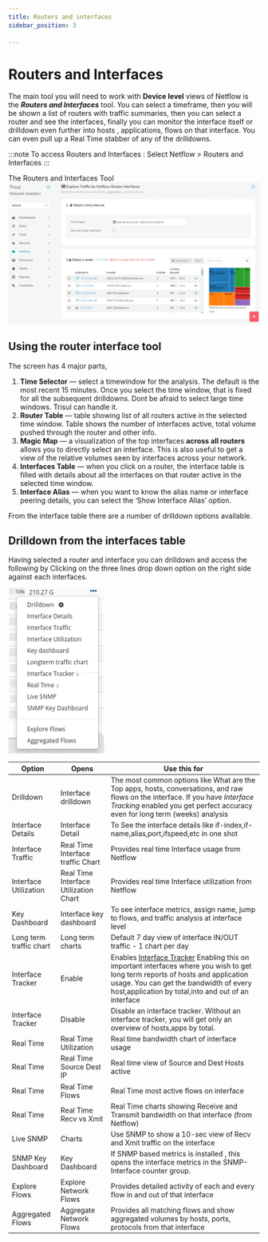 ```yaml
---
title: Routers and interfaces
sidebar_position: 3

---
```


# Routers and Interfaces

The main tool you will need to work with **Device level** views of
Netflow is the ***Routers and Interfaces*** tool. You can select a
timeframe, then you will be shown a list of routers with traffic
summaries, then you can select a router and see the interfaces, finally
you can monitor the interface itself or drilldown even further into
hosts , applications, flows on that interface. You can even pull up a
Real Time stabber of any of the drilldowns.

:::note
To access Routers and Interfaces : Select Netflow > Routers and Interfaces
:::

The Routers and Interfaces Tool  
![](images/router_interface.png)

## Using the router interface tool

The screen has 4 major parts,

1. **Time Selector** — select a timewindow for the analysis. The
   default is the most recent 15 minutes. Once you select the time
   window, that is fixed for all the subsequent drilldowns. Dont be
   afraid to select large time windows. Trisul can handle it.
2. **Router Table** — table showing list of all routers active in the
   selected time window. Table shows the number of interfaces active,
   total volume pushed through the router and other info.
3. **Magic Map** — a visualization of the top interfaces **across all
   routers** allows you to directly select an interface. This is also
   useful to get a view of the relative volumes seen by interfaces
   across your network.
4. **Interfaces Table** — when you click on a router, the interface
   table is filled with details about all the interfaces on that router
   active in the selected time window.
5. **Interface Alias** — when you want to know the alias name or
   interface peering details, you can select the ‘Show Interface Alias’
   option.

From the interface table there are a number of drilldown options
available.

## Drilldown from the interfaces table

Having selected a router and interface you can drilldown and access the
following by Clicking on the three lines drop down option on the right side against each interfaces.

![](images/options.png)

| Option                  | Opens                                 | Use this for                                                                                                                                                                                                                                                             |
| ----------------------- | ------------------------------------- | ------------------------------------------------------------------------------------------------------------------------------------------------------------------------------------------------------------------------------------------------------------------------ |
| Drilldown               | Interface drilldown                   | The most common options like What are the Top apps, hosts, conversations, and raw flows on the interface. If you have *Interface Tracking* enabled you get perfect accuracy even for long term (weeks) analysis                                                          |
| Interface Details       | Interface Detail                      | To See the interface details like if-index,if-name,alias,port,ifspeed,etc in one shot                                                                                                                                                                                    |
| Interface Traffic       | Real Time Interface traffic Chart     | Provides real time Interface usage from Netflow                                                                                                                                                                                                                          |
| Interface Utilization   | Real Time Interface Utilization Chart | Provides real time Interface utilization from Netflow                                                                                                                                                                                                                    |
| Key Dashboard           | Interface key dashboard               | To see interface metrics, assign name, jump to flows, and traffic analysis at interface level                                                                                                                                                                            |
| Long term traffic chart | Long term charts                      | Default 7 day view of interface IN/OUT traffic - 1 chart per day                                                                                                                                                                                                         |
| Interface Tracker       | Enable                                | Enables [Interface Tracker](interface_tracker#interface_tracker) Enabling this on important interfaces where you wish to get long term reports of hosts and application usage. You can get the bandwidth of every host,application by total,into and out of an interface |
| Interface Tracker       | Disable                               | Disable an interface tracker. Without an interface tracker, you will get only an overview of hosts,apps by total.                                                                                                                                                        |
| Real Time               | Real Time Utilization                 | Real time bandwidth chart of interface usage                                                                                                                                                                                                                             |
| Real Time               | Real Time Source Dest IP              | Real time view of Source and Dest Hosts active                                                                                                                                                                                                                           |
| Real Time               | Real Time Flows                       | Real Time most active flows on interface                                                                                                                                                                                                                                 |
| Real Time               | Real Time Recv vs Xmit                | Real Time charts showing Receive and Transmit bandwidth on that interface (from Netflow)                                                                                                                                                                                 |
| Live SNMP               | Charts                                | Use SNMP to show a 10-sec view of Recv and Xmit traffic on the interface                                                                                                                                                                                                 |
| SNMP Key Dashboard      | Key Dashboard                         | If SNMP based metrics is installed , this opens the interface metrics in the SNMP-Interface counter group.                                                                                                                                                               |
| Explore Flows           | Explore Network Flows                 | Provides detailed activity of each and every flow in and out of that interface                                                                                                                                                                                           |
| Aggregated Flows        | Aggregate Network Flows               | Provides all matching flows and show aggregated volumes by hosts, ports, protocols from that interface                                                                                                                                                                   |
